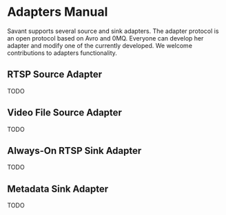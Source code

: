 # Adapters Manual

Savant supports several source and sink adapters. The adapter protocol is an open protocol based on Avro and 0MQ. Everyone can develop her adapter and modify one of the currently developed. We welcome contributions to adapters functionality.

## RTSP Source Adapter

TODO

## Video File Source Adapter

TODO

## Always-On RTSP Sink Adapter

TODO

## Metadata Sink Adapter

TODO
